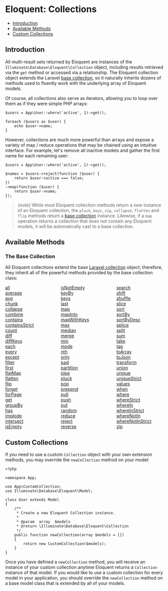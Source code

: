 # Eloquent: Collections

- [Introduction](#introduction)
- [Available Methods](#available-methods)
- [Custom Collections](#custom-collections)

<a name="introduction"></a>
## Introduction

All multi-result sets returned by Eloquent are instances of the `Illuminate\Database\Eloquent\Collection` object, including results retrieved via the `get` method or accessed via a relationship. The Eloquent collection object extends the Laravel [base collection](/docs/{{version}}/collections), so it naturally inherits dozens of methods used to fluently work with the underlying array of Eloquent models.

Of course, all collections also serve as iterators, allowing you to loop over them as if they were simple PHP arrays:

    $users = App\User::where('active', 1)->get();

    foreach ($users as $user) {
        echo $user->name;
    }

However, collections are much more powerful than arrays and expose a variety of map / reduce operations that may be chained using an intuitive interface. For example, let's remove all inactive models and gather the first name for each remaining user:

    $users = App\User::where('active', 1)->get();

    $names = $users->reject(function ($user) {
        return $user->active === false;
    })
    ->map(function ($user) {
        return $user->name;
    });

> {note} While most Eloquent collection methods return a new instance of an Eloquent collection, the `pluck`, `keys`, `zip`, `collapse`, `flatten` and `flip` methods return a [base collection](/docs/{{version}}/collections) instance. Likewise, if a `map` operation returns a collection that does not contain any Eloquent models, it will be automatically cast to a base collection.

<a name="available-methods"></a>
## Available Methods

### The Base Collection

All Eloquent collections extend the base [Laravel collection](/docs/{{version}}/collections) object; therefore, they inherit all of the powerful methods provided by the base collection class:

<style>
    #collection-method-list > p {
        column-count: 3; -moz-column-count: 3; -webkit-column-count: 3;
        column-gap: 2em; -moz-column-gap: 2em; -webkit-column-gap: 2em;
    }

    #collection-method-list a {
        display: block;
    }
</style>

<div id="collection-method-list" markdown="1">

[all](/docs/{{version}}/collections#method-all)
[average](/docs/{{version}}/collections#method-average)
[avg](/docs/{{version}}/collections#method-avg)
[chunk](/docs/{{version}}/collections#method-chunk)
[collapse](/docs/{{version}}/collections#method-collapse)
[combine](/docs/{{version}}/collections#method-combine)
[contains](/docs/{{version}}/collections#method-contains)
[containsStrict](/docs/{{version}}/collections#method-containsstrict)
[count](/docs/{{version}}/collections#method-count)
[diff](/docs/{{version}}/collections#method-diff)
[diffKeys](/docs/{{version}}/collections#method-diffkeys)
[each](/docs/{{version}}/collections#method-each)
[every](/docs/{{version}}/collections#method-every)
[except](/docs/{{version}}/collections#method-except)
[filter](/docs/{{version}}/collections#method-filter)
[first](/docs/{{version}}/collections#method-first)
[flatMap](/docs/{{version}}/collections#method-flatmap)
[flatten](/docs/{{version}}/collections#method-flatten)
[flip](/docs/{{version}}/collections#method-flip)
[forget](/docs/{{version}}/collections#method-forget)
[forPage](/docs/{{version}}/collections#method-forpage)
[get](/docs/{{version}}/collections#method-get)
[groupBy](/docs/{{version}}/collections#method-groupby)
[has](/docs/{{version}}/collections#method-has)
[implode](/docs/{{version}}/collections#method-implode)
[intersect](/docs/{{version}}/collections#method-intersect)
[isEmpty](/docs/{{version}}/collections#method-isempty)
[isNotEmpty](/docs/{{version}}/collections#method-isnotempty)
[keyBy](/docs/{{version}}/collections#method-keyby)
[keys](/docs/{{version}}/collections#method-keys)
[last](/docs/{{version}}/collections#method-last)
[map](/docs/{{version}}/collections#method-map)
[mapInto](/docs/{{version}}/collections#method-mapinto)
[mapWithKeys](/docs/{{version}}/collections#method-mapwithkeys)
[max](/docs/{{version}}/collections#method-max)
[median](/docs/{{version}}/collections#method-median)
[merge](/docs/{{version}}/collections#method-merge)
[min](/docs/{{version}}/collections#method-min)
[mode](/docs/{{version}}/collections#method-mode)
[nth](/docs/{{version}}/collections#method-nth)
[only](/docs/{{version}}/collections#method-only)
[pad](docs/{{version}}/collections#method-pad)
[partition](/docs/{{version}}/collections#method-partition)
[pipe](/docs/{{version}}/collections#method-pipe)
[pluck](/docs/{{version}}/collections#method-pluck)
[pop](/docs/{{version}}/collections#method-pop)
[prepend](/docs/{{version}}/collections#method-prepend)
[pull](/docs/{{version}}/collections#method-pull)
[push](/docs/{{version}}/collections#method-push)
[put](/docs/{{version}}/collections#method-put)
[random](/docs/{{version}}/collections#method-random)
[reduce](/docs/{{version}}/collections#method-reduce)
[reject](/docs/{{version}}/collections#method-reject)
[reverse](/docs/{{version}}/collections#method-reverse)
[search](/docs/{{version}}/collections#method-search)
[shift](/docs/{{version}}/collections#method-shift)
[shuffle](/docs/{{version}}/collections#method-shuffle)
[slice](/docs/{{version}}/collections#method-slice)
[sort](/docs/{{version}}/collections#method-sort)
[sortBy](/docs/{{version}}/collections#method-sortby)
[sortByDesc](/docs/{{version}}/collections#method-sortbydesc)
[splice](/docs/{{version}}/collections#method-splice)
[split](/docs/{{version}}/collections#method-split)
[sum](/docs/{{version}}/collections#method-sum)
[take](/docs/{{version}}/collections#method-take)
[tap](/docs/{{version}}/collections#method-tap)
[toArray](/docs/{{version}}/collections#method-toarray)
[toJson](/docs/{{version}}/collections#method-tojson)
[transform](/docs/{{version}}/collections#method-transform)
[union](/docs/{{version}}/collections#method-union)
[unique](/docs/{{version}}/collections#method-unique)
[uniqueStrict](/docs/{{version}}/collections#method-uniquestrict)
[values](/docs/{{version}}/collections#method-values)
[when](/docs/{{version}}/collections#method-when)
[where](/docs/{{version}}/collections#method-where)
[whereStrict](/docs/{{version}}/collections#method-wherestrict)
[whereIn](/docs/{{version}}/collections#method-wherein)
[whereInStrict](/docs/{{version}}/collections#method-whereinstrict)
[whereNotIn](/docs/{{version}}/collections#method-wherenotin)
[whereNotInStrict](/docs/{{version}}/collections#method-wherenotinstrict)
[zip](/docs/{{version}}/collections#method-zip)

</div>

<a name="custom-collections"></a>
## Custom Collections

If you need to use a custom `Collection` object with your own extension methods, you may override the `newCollection` method on your model:

    <?php

    namespace App;

    use App\CustomCollection;
    use Illuminate\Database\Eloquent\Model;

    class User extends Model
    {
        /**
         * Create a new Eloquent Collection instance.
         *
         * @param  array  $models
         * @return \Illuminate\Database\Eloquent\Collection
         */
        public function newCollection(array $models = [])
        {
            return new CustomCollection($models);
        }
    }

Once you have defined a `newCollection` method, you will receive an instance of your custom collection anytime Eloquent returns a `Collection` instance of that model. If you would like to use a custom collection for every model in your application, you should override the `newCollection` method on a base model class that is extended by all of your models.
